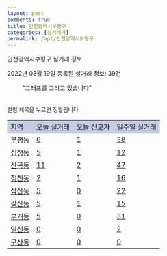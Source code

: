 ```yaml
---
layout: post
comments: true
title: 인천광역시부평구
categories: [실거래가]
permalink: /apt/인천광역시부평구
---
```


인천광역시부평구 실거래 정보

2022년 03월 19일 등록된 실거래 정보: 39건

<!--<script async src="https://pagead2.googlesyndication.com/pagead/js/adsbygoogle.js?client=ca-pub-3485438051770037"
 crossorigin="anonymous"></script>-->

<script type="text/javascript">
  google.charts.load('current', {'packages':['corechart']});
  google.charts.setOnLoadCallback(drawChart);

  function drawChart() {
    var data = google.visualization.arrayToDataTable([['거래일', '매매', '전월세', '전매'], ['21-01', 9, 6, 4], ['21-02', 779, 489, 0], ['21-03', 1033, 692, 40], ['21-04', 824, 584, 89], ['21-05', 735, 536, 112], ['21-06', 412, 503, 76], ['21-07', 430, 502, 96], ['21-08', 428, 449, 60], ['21-09', 340, 450, 34], ['21-10', 249, 490, 20], ['21-11', 181, 408, 16], ['21-12', 157, 377, 16], ['22-01', 99, 385, 5], ['22-02', 133, 436, 7], ['22-03', 25, 183, 4]]);

    var options = {
      title: '최근 1년간 유형별 거래량 추이',
      legend: { position: 'bottom' }
    };

    setTimeout(function() {
        var chart = new google.visualization.LineChart(document.getElementById('columnchart_material'));
        chart.draw(data, (options));
        document.getElementById('loading').style.display = 'none';
        var dayLabel = (new Date()).getDay();
        if (dayLabel < 2) {
            sorttable.innerSortFunction.apply(document.getElementById('week'), []);
            sorttable.innerSortFunction.apply(document.getElementById('week'), []);        
        }
        else {
            sorttable.innerSortFunction.apply(document.getElementById('today'), []);
            sorttable.innerSortFunction.apply(document.getElementById('today'), []);
        }
    }, 200);

  }
</script>

<div id="loading" style="z-index:20; display: block; margin-left: 35px">"그래프를 그리고 있습니다"</div>
<div id="columnchart_material" style="width: 95%; margin-left: -35px; display: block"></div>
<!--<div style="width: 95%; margin-left: -35px; display: block">
      <script async src="https://pagead2.googlesyndication.com/pagead/js/adsbygoogle.js?client=ca-pub-3485438051770037"
          crossorigin="anonymous"></script>
      <ins class="adsbygoogle"
          style="display:block"
          data-ad-format="fluid"
          data-ad-layout-key="-fb+5w+4e-db+86"
          data-ad-client="ca-pub-3485438051770037"
          data-ad-slot="1827090281"></ins>
      <script>
          (adsbygoogle = window.adsbygoogle || []).push({});
      </script>
</div>-->
<br>

<font size='small' style='font-size: small;'>컬럼 제목을 누르면 정렬됩니다.</font>
<table class="sortable">
  <tr style='background-color: rgba(114, 132, 186,0.4);'>
    <td id="region"><a href="#">지역</a></td>
    <td id="today"><a href="#">오늘 실거래</a></td>
    <td id="today_new"><a href="#">오늘 신고가</a></td>
    <td id="week"><a href="#">일주일 실거래</a></td>
  </tr>

  
  <tr class="item">
    <td><a href="인천광역시부평구부평동">부평동</a></td>
    <td><a href="인천광역시부평구부평동">6</a></td>
    <td><a href="인천광역시부평구부평동">1</a></td>
    <td><a href="인천광역시부평구부평동">38</a></td>
  </tr>
    

  <tr class="item">
    <td><a href="인천광역시부평구십정동">십정동</a></td>
    <td><a href="인천광역시부평구십정동">5</a></td>
    <td><a href="인천광역시부평구십정동">1</a></td>
    <td><a href="인천광역시부평구십정동">12</a></td>
  </tr>
    

  <tr class="item">
    <td><a href="인천광역시부평구산곡동">산곡동</a></td>
    <td><a href="인천광역시부평구산곡동">11</a></td>
    <td><a href="인천광역시부평구산곡동">2</a></td>
    <td><a href="인천광역시부평구산곡동">47</a></td>
  </tr>
    

  <tr class="item">
    <td><a href="인천광역시부평구청천동">청천동</a></td>
    <td><a href="인천광역시부평구청천동">2</a></td>
    <td><a href="인천광역시부평구청천동">1</a></td>
    <td><a href="인천광역시부평구청천동">16</a></td>
  </tr>
    

  <tr class="item">
    <td><a href="인천광역시부평구삼산동">삼산동</a></td>
    <td><a href="인천광역시부평구삼산동">5</a></td>
    <td><a href="인천광역시부평구삼산동">0</a></td>
    <td><a href="인천광역시부평구삼산동">22</a></td>
  </tr>
    

  <tr class="item">
    <td><a href="인천광역시부평구갈산동">갈산동</a></td>
    <td><a href="인천광역시부평구갈산동">5</a></td>
    <td><a href="인천광역시부평구갈산동">1</a></td>
    <td><a href="인천광역시부평구갈산동">15</a></td>
  </tr>
    

  <tr class="item">
    <td><a href="인천광역시부평구부개동">부개동</a></td>
    <td><a href="인천광역시부평구부개동">5</a></td>
    <td><a href="인천광역시부평구부개동">0</a></td>
    <td><a href="인천광역시부평구부개동">31</a></td>
  </tr>
    

  <tr class="item">
    <td><a href="인천광역시부평구일신동">일신동</a></td>
    <td><a href="인천광역시부평구일신동">0</a></td>
    <td><a href="인천광역시부평구일신동">0</a></td>
    <td><a href="인천광역시부평구일신동">2</a></td>
  </tr>
    

  <tr class="item">
    <td><a href="인천광역시부평구구산동">구산동</a></td>
    <td><a href="인천광역시부평구구산동">0</a></td>
    <td><a href="인천광역시부평구구산동">0</a></td>
    <td><a href="인천광역시부평구구산동">0</a></td>
  </tr>
    


</table>


    
